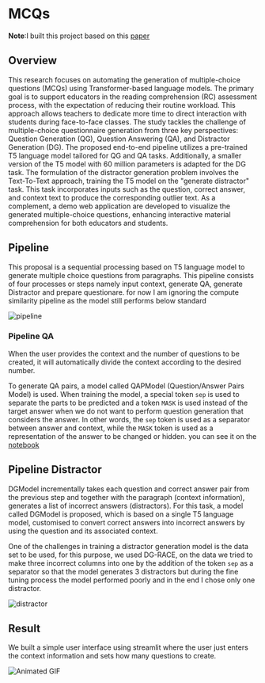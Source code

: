 # MCQs

**Note**:I built this project based on this [paper](https://www.sciencedirect.com/science/article/pii/S0957417422014014#s0015)
## Overview
This research focuses on automating the generation of multiple-choice questions (MCQs) using Transformer-based language models. The primary goal is to support educators in the reading comprehension (RC) assessment process, with the expectation of reducing their routine workload. This approach allows teachers to dedicate more time to direct interaction with students during face-to-face classes. The study tackles the challenge of multiple-choice questionnaire generation from three key perspectives: Question Generation (QG), Question Answering (QA), and Distractor Generation (DG). The proposed end-to-end pipeline utilizes a pre-trained T5 language model tailored for QG and QA tasks. Additionally, a smaller version of the T5 model with 60 million parameters is adapted for the DG task. The formulation of the distractor generation problem involves the Text-To-Text approach, training the T5 model on the "generate distractor" task. This task incorporates inputs such as the question, correct answer, and context text to produce the corresponding outlier text. As a complement, a demo web application are developed to visualize the generated multiple-choice questions, enhancing interactive material comprehension for both educators and students.

## Pipeline
This proposal is a sequential processing based on T5 language model to generate multiple choice questions from paragraphs. This pipeline consists of four processes or steps namely input context, generate QA, generate Distractor and prepare questionare. for now I am ignoring the compute similarity pipeline as the model still performs below standard

![pipeline](https://ars.els-cdn.com/content/image/1-s2.0-S0957417422014014-gr1.jpg)

### Pipeline QA
When the user provides the context and the number of questions to be created, it will automatically divide the context according to the desired number. 

To generate QA pairs, a model called QAPModel (Question/Answer Pairs Model) is used. When training the model, a special token `sep` is used to separate the parts to be predicted and a token `MASK` is used instead of the target answer when we do not want to perform question generation that considers the answer. In other words, the `sep` token is used as a separator between answer and context, while the `MASK` token is used as a representation of the answer to be changed or hidden. you can see it on the [notebook](https://github.com/fahmiaziz98/multiple_choice_question/blob/main/notebook/T5_MultiTask_QA_Generation.ipynb)

## Pipeline Distractor
DGModel incrementally takes each question and correct answer pair from the previous step and together with the paragraph (context information), generates a list of incorrect answers (distractors). For this task, a model called DGModel is proposed, which is based on a single T5 language model, customised to convert correct answers into incorrect answers by using the question and its associated context.

One of the challenges in training a distractor generation model is the data set to be used, for this purpose, we used DG-RACE, on the data we tried to make three incorrect columns into one by the addition of the token `sep` as a separator so that the model generates 3 distractors but during the fine tuning process the model performed poorly and in the end I chose only one distractor. 

![distractor](https://ars.els-cdn.com/content/image/1-s2.0-S0957417422014014-gr5.jpg)

## Result
We built a simple user interface using streamlit where the user just enters the context information and sets how many questions to create. 

![Animated GIF](gif/Apex_1700393642822.gif)
